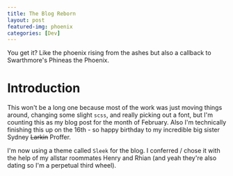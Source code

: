 ```yaml
---
title: The Blog Reborn
layout: post
featured-img: phoenix
categories: [Dev]
---
```


You get it? Like the phoenix rising from the ashes but also a callback to Swarthmore's Phineas the Phoenix.

# Introduction

This won't be a long one because most of the work was just moving things around, changing some slight `scss`, and really picking out a font, but I'm counting this as my blog post for the month of February. Also I'm technically finishing this up on the 16th - so happy birthday to my incredible big sister Sydney ~~Larkin~~ Proffer.

I'm now using a theme called `Sleek` for the blog. I conferred / chose it with the help of my allstar roommates Henry and Rhian (and yeah they're also dating so I'm a perpetual third wheel).
